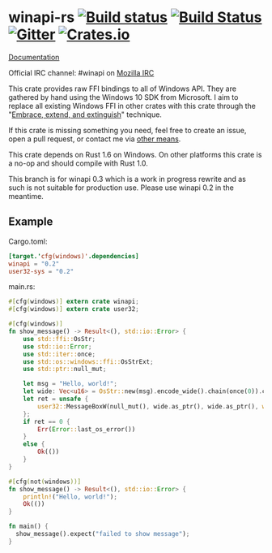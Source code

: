 # winapi-rs [![Build status](https://ci.appveyor.com/api/projects/status/i47oonf5e7qm5utq/branch/master?svg=true)](https://ci.appveyor.com/project/retep998/winapi-rs/branch/master) [![Build Status](https://travis-ci.org/retep998/winapi-rs.svg?branch=master)](https://travis-ci.org/retep998/winapi-rs) [![Gitter](https://badges.gitter.im/Join%20Chat.svg)](https://gitter.im/retep998/winapi-rs) [![Crates.io](https://img.shields.io/crates/v/winapi.svg)](https://crates.io/crates/winapi) #

[Documentation](https://retep998.github.io/doc/winapi/)

Official IRC channel: #winapi on [Mozilla IRC](https://wiki.mozilla.org/IRC)

This crate provides raw FFI bindings to all of Windows API. They are gathered by hand using the Windows 10 SDK from Microsoft. I aim to replace all existing Windows FFI in other crates with this crate through the "[Embrace, extend, and extinguish](http://en.wikipedia.org/wiki/Embrace,_extend_and_extinguish)" technique.

If this crate is missing something you need, feel free to create an issue, open a pull request, or contact me via [other means](http://www.rustaceans.org/retep998).

This crate depends on Rust 1.6 on Windows. On other platforms this crate is a no-op and should compile with Rust 1.0.

This branch is for winapi 0.3 which is a work in progress rewrite and as such is not suitable for production use. Please use winapi 0.2 in the meantime.

## Example ##

Cargo.toml:
```toml
[target.'cfg(windows)'.dependencies]
winapi = "0.2"
user32-sys = "0.2"
```
main.rs:
```Rust
#[cfg(windows)] extern crate winapi;
#[cfg(windows)] extern crate user32;

#[cfg(windows)]
fn show_message() -> Result<(), std::io::Error> {
    use std::ffi::OsStr;
    use std::io::Error;
    use std::iter::once;
    use std::os::windows::ffi::OsStrExt;
    use std::ptr::null_mut;

    let msg = "Hello, world!";
    let wide: Vec<u16> = OsStr::new(msg).encode_wide().chain(once(0)).collect();
    let ret = unsafe {
        user32::MessageBoxW(null_mut(), wide.as_ptr(), wide.as_ptr(), winapi::MB_OK)
    };
    if ret == 0 {
        Err(Error::last_os_error())
    }
    else {
        Ok(())
    }
}

#[cfg(not(windows))]
fn show_message() -> Result<(), std::io::Error> {
    println!("Hello, world!");
    Ok(())
}

fn main() {
  show_message().expect("failed to show message");
}
```
